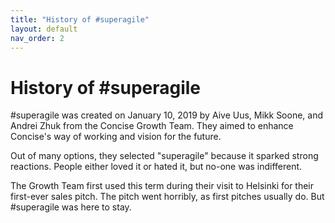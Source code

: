 ```yaml
---
title: "History of #superagile"
layout: default
nav_order: 2
---
```


# History of #superagile

 #superagile was created on January 10, 2019 by Aive Uus, Mikk Soone, and Andrei Zhuk from the Concise Growth Team. They aimed to enhance Concise's way of working and vision for the future.

Out of many options, they selected "superagile" because it sparked strong reactions. People either loved it or hated it, but no-one was indifferent.

The Growth Team first used this term during their visit to Helsinki for their first-ever sales pitch. The pitch went horribly, as first pitches usually do. But #superagile was here to stay.
